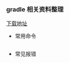 ### gradle 相关资料整理 

[下载地址](http://services.gradle.org/distributions/) 

* 常用命令 
```text

```

* 常见报错 
```text

```